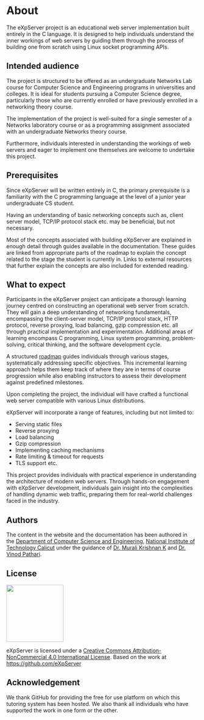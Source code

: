 <script setup>
import { VPTeamMembers } from 'vitepress/theme'

const members = [
  {
    avatar: 'https://www.github.com/emanuelchristo.png',
    name: 'Emanuel Christo',
    title: 'Developer',
    links: [
      { icon: 'github', link: 'https://github.com/emanuelchristo' },
      { icon: 'linkedin', link: 'https://ecris.in/' }
    ]
  }, {
    avatar: 'https://www.github.com/aadhavanpl.png',
    name: 'Aadhavan PL',
    title: 'Developer',
    links: [
      { icon: 'github', link: 'https://github.com/aadhavanpl' },
      { icon: 'linkedin', link: 'https://aadhii.in/' }
    ]
  }, {
    avatar: 'https://avatars.githubusercontent.com/u/122230731?v=4',
    name: 'Mayank Gupta',
    title: 'Developer',
    links: [
      { icon: 'github', link: 'https://github.com/71203mayank' },
      { icon: 'linkedin', link: 'https://www.linkedin.com/in/mayank-gupta-715210242' }
    ]
  }, {
    avatar: './assets/about/Anuj_Haval.jpg',
    name: 'Anuj Haval',
    title: 'Developer',
    links: [
      { icon: 'github', link: 'https://github.com/AnujHaval' },
      { icon: 'linkedin', link: 'https://www.linkedin.com/in/anuj-haval-106567251/' }
    ]
  }, {
    avatar: 'https://avatars.githubusercontent.com/u/97302579?v=4',
    name: 'Binshadh Basheer',
    title: 'Developer',
    links: [
      { icon: 'github', link: 'https://github.com/binshadhbu' },
      { icon: 'linkedin', link: 'https://www.linkedin.com/in/binshadh-basheer-369476227/' }
    ]
  }, {
    avatar: './assets/about/Diljith_PD.jpg',
    name: 'Diljith P D',
    title: 'Developer',
    links: [
      { icon: 'github', link: 'https://github.com/th3bossc' },
      { icon: 'linkedin', link: 'https://www.linkedin.com/in/diljith-p-d-815716250/' }
    ]
  }, {
    avatar: './assets/about/Nandana_S_Nair.jpg',
    name: 'Nandana S Nair',
    title: 'Developer',
    links: [
      { icon: 'github', link: 'https://github.com/NandanaSNair02' },
      { icon: 'linkedin', link: 'https://www.linkedin.com/in/nandana-s-nair-949808222/' }
    ]
  }, {
    avatar: 'https://avatars.githubusercontent.com/u/134227262?v=4',
    name: 'Nikhisha T S',
    title: 'Developer',
    links: [
      { icon: 'github', link: 'https://github.com/nikhishats7' },
      { icon: 'linkedin', link: '' }
    ]
  }, {
    avatar: 'https://avatars.githubusercontent.com/u/169025635?v=4',
    name: 'Nandana D V',
    title: 'Developer',
    links: [
      { icon: 'github', link: 'https://github.com/NandanaDV' },
      { icon: 'linkedin', link: '' }
    ]
  }, {
    avatar: 'https://avatars.githubusercontent.com/u/122631489?v=4',
    name: 'Fayis Rahman',
    title: 'Developer',
    links: [
      { icon: 'github', link: 'https://github.com/FayisRahman' },
      { icon: 'linkedin', link: 'https://www.linkedin.com/in/fayis-rahman-thadathil-6644b9250/' }
    ]
  }, {
    avatar: 'https://avatars.githubusercontent.com/u/15691889?v=4',
    name: 'Sreehari J',
    title: 'Developer',
    links: [
      { icon: 'github', link: 'https://github.com/Sreeharij' },
      { icon: 'linkedin', link: 'https://www.linkedin.com/in/sreehari-j-906873308/' }
    ]
  }, {
    avatar: 'https://avatars.githubusercontent.com/u/118613998?v=4',
    name: 'Mohammed Shibin E',
    title: 'Developer',
    links: [
      { icon: 'github', link: 'https://github.com/Shibin-Ez' },
      { icon: 'linkedin', link: '' }
    ]
  }
  // add more here
]
</script>

# About

The eXpServer project is an educational web server implementation built entirely in the C language. It is designed to help individuals understand the inner workings of web servers by guiding them through the process of building one from scratch using Linux socket programming APIs.

## Intended audience

The project is structured to be offered as an undergraduate Networks Lab course for Computer Science and Engineering programs in universities and colleges. It is ideal for students pursuing a Computer Science degree, particularly those who are currently enrolled or have previously enrolled in a networking theory course.

The implementation of the project is well-suited for a single semester of a Networks laboratory course or as a programming assignment associated with an undergraduate Networks theory course.

Furthermore, individuals interested in understanding the workings of web servers and eager to implement one themselves are welcome to undertake this project.

## Prerequisites

Since eXpServer will be written entirely in C, the primary prerequisite is a familiarity with the C programming language at the level of a junior year undergraduate CS student.

Having an understanding of basic networking concepts such as, client server model, TCP/IP protocol stack etc. may be beneficial, but not necessary.

Most of the concepts associated with building eXpServer are explained in enough detail through guides available in the documentation. These guides are linked from appropriate parts of the roadmap to explain the concept related to the stage the student is currently in. Links to external resources that further explain the concepts are also included for extended reading.

## What to expect

Participants in the eXpServer project can anticipate a thorough learning journey centred on constructing an operational web server from scratch. They will gain a deep understanding of networking fundamentals, encompassing the client-server model, TCP/IP protocol stack, HTTP protocol, reverse proxying, load balancing, gzip compression etc. all through practical implementation and experimentation. Additional areas of learning encompass C programming, Linux system programming, problem-solving, critical thinking, and the software development cycle.

A structured [roadmap](/roadmap/) guides individuals through various stages, systematically addressing specific objectives. This incremental learning approach helps them keep track of where they are in terms of course progression while also enabling instructors to assess their development against predefined milestones.

Upon completing the project, the individual will have crafted a functional web server compatible with various Linux distributions.

eXpServer will incorporate a range of features, including but not limited to:

- Serving static files
- Reverse proxying
- Load balancing
- Gzip compression
- Implementing caching mechanisms
- Rate limiting & timeout for requests
- TLS support etc.

This project provides individuals with practical experience in understanding the architecture of modern web servers. Through hands-on engagement with eXpServer development, individuals gain insight into the complexities of handling dynamic web traffic, preparing them for real-world challenges faced in the industry.

## Authors

The content in the website and the documentation has been authored in the [Department of Computer Science and Engineering](https://minerva.nitc.ac.in/), [National Institute of Technology Calicut](http://nitc.ac.in/) under the guidance of [Dr. Murali Krishnan K](https://nitc.ac.in/department/computer-science-amp-engineering/faculty-and-staff/faculty/bdb94a31-f29a-4fb0-b4d5-7db9be64edef) and [Dr. Vinod Pathari](https://nitc.ac.in/department/computer-science-amp-engineering/faculty-and-staff/faculty/f6ebabe0-ef35-4efd-964a-59325844b7c5).

<VPTeamMembers size="small" :members="members" />

## License

<img src="/assets/common/ccbync.png" width="150">

eXpServer is licensed under a [Creative Commons Attribution-NonCommercial 4.0 International License](https://creativecommons.org/licenses/by-nc/4.0/). Based on the work at https://github.com/eXpServer

## Acknowledgement

We thank GitHub for providing the free for use platform on which this tutoring system has been hosted. We also thank all individuals who have supported the work in one form or the other.
